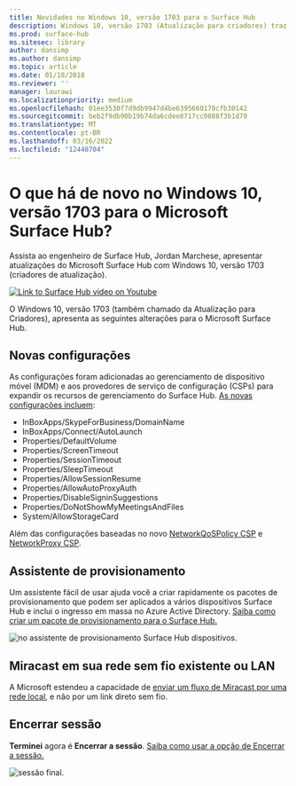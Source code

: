 ```yaml
---
title: Novidades no Windows 10, versão 1703 para o Surface Hub
description: Windows 10, versão 1703 (Atualização para criadores) traz novos recursos ao Microsoft Surface Hub.
ms.prod: surface-hub
ms.sitesec: library
author: dansimp
ms.author: dansimp
ms.topic: article
ms.date: 01/18/2018
ms.reviewer: ''
manager: laurawi
ms.localizationpriority: medium
ms.openlocfilehash: 01ee3530f7d9db9947d4be6395660170cfb30142
ms.sourcegitcommit: beb2f9db90b19b74da6cdee8717cc0888f3b1d70
ms.translationtype: MT
ms.contentlocale: pt-BR
ms.lasthandoff: 03/16/2022
ms.locfileid: "12448704"
---
```

# <a name="whats-new-in-windows-10-version-1703-for-microsoft-surface-hub"></a>O que há de novo no Windows 10, versão 1703 para o Microsoft Surface Hub?

Assista ao engenheiro de Surface Hub, Jordan Marchese, apresentar atualizações do Microsoft Surface Hub com Windows 10, versão 1703 (criadores de atualização). 

<a href="https://www.youtube.com/watch?v=R8tX10VIgq0" target="_blank"> <img src="images/whats-new-video-thumbnail.png" alt="Link to Surface Hub video on Youtube" /></a>

O Windows 10, versão 1703 (também chamado da Atualização para Criadores), apresenta as seguintes alterações para o Microsoft Surface Hub.

## <a name="new-settings"></a>Novas configurações

As configurações foram adicionadas ao gerenciamento de dispositivo móvel (MDM) e aos provedores de serviço de configuração (CSPs) para expandir os recursos de gerenciamento do Surface Hub. [As novas configurações incluem](manage-settings-with-mdm-for-surface-hub.md):

- InBoxApps/SkypeForBusiness/DomainName
- InBoxApps/Connect/AutoLaunch
- Properties/DefaultVolume
- Properties/ScreenTimeout
- Properties/SessionTimeout
- Properties/SleepTimeout
- Properties/AllowSessionResume
- Properties/AllowAutoProxyAuth
- Properties/DisableSigninSuggestions
- Properties/DoNotShowMyMeetingsAndFiles
- System/AllowStorageCard

Além das configurações baseadas no novo [NetworkQoSPolicy CSP](https://msdn.microsoft.com/windows/hardware/commercialize/customize/mdm/networkqospolicy-csp) e [NetworkProxy CSP](https://msdn.microsoft.com/windows/hardware/commercialize/customize/mdm/networkproxy-csp).
</br>

## <a name="provisioning-wizard"></a>Assistente de provisionamento

Um assistente fácil de usar ajuda você a criar rapidamente os pacotes de provisionamento que podem ser aplicados a vários dispositivos Surface Hub e inclui o ingresso em massa no Azure Active Directory. [Saiba como criar um pacote de provisionamento para o Surface Hub.](provisioning-packages-for-certificates-surface-hub.md)

![no assistente de provisionamento Surface Hub dispositivos.](images/wcd-wizard.png)
    
## <a name="miracast-on-your-existing-wireless-network-or-lan"></a>Miracast em sua rede sem fio existente ou LAN 

A Microsoft estendeu a capacidade de [enviar um fluxo de Miracast por uma rede local](miracast-over-infrastructure.md), e não por um link direto sem fio. 
    
## <a name="end-session"></a>Encerrar sessão

**Terminei** agora é **Encerrar a sessão**. [Saiba como usar a opção de Encerrar a sessão.](finishing-your-surface-hub-meeting.md) 

![sessão final.](images/end-session.png)



 

 
